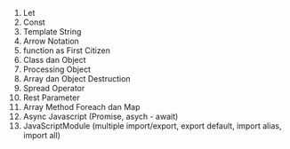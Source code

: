1. Let
2. Const
3. Template String
4. Arrow Notation
5. function as First Citizen
6. Class dan Object
7. Processing Object
8. Array dan Object Destruction
9. Spread Operator
10. Rest Parameter
11. Array Method Foreach dan Map
12. Async Javascript (Promise, asych - await)
13. JavaScriptModule (multiple import/export, export default, import alias, import all)
